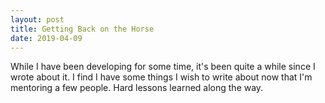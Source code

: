 ```yaml
---
layout: post
title: Getting Back on the Horse
date: 2019-04-09
---
```


While I have been developing for some time, it's been quite a while since I wrote about it. I find I have some things I wish to write about now that I'm mentoring a few people. Hard lessons learned along the way.